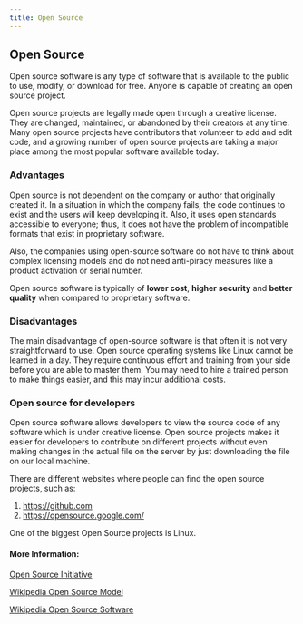 ```yaml
---
title: Open Source
---
```

## Open Source

Open source software is any type of software that is available to the public to use, modify, or download for free. Anyone is capable of creating an open source project.

Open source projects are legally made open through a creative license. They are changed, maintained, or abandoned by their creators at any time. Many open source projects have contributors that volunteer to add and edit code, and a growing number of open source projects are taking a major place among the most popular software available today.

### Advantages
Open source is not dependent on the company or author that originally created it. In a situation in which the company fails, the code continues to exist and the users will keep developing it. Also, it uses open standards accessible to everyone; thus, it does not have the problem of incompatible formats that exist in proprietary software.

Also, the companies using open-source software do not have to think about complex licensing models and do not need anti-piracy measures like a product activation or serial number.

Open source software is typically of **lower cost**, **higher security** and **better quality** when compared to proprietary software.

### Disadvantages
The main disadvantage of open-source software is that often it is not very straightforward to use. Open source operating systems like Linux cannot be learned in a day. They require continuous effort and training from your side before you are able to master them. You may need to hire a trained person to make things easier, and this may incur additional costs.

### Open source for developers
Open source software allows developers to view the source code of any software which is under creative license. Open source projects makes it easier for developers to contribute on different projects without even making changes in the actual file on the server by just downloading the file on our local machine.

There are different websites where people can find the open source projects, such as:
1. https://github.com
2. https://opensource.google.com/

One of the biggest Open Source projects is Linux.

#### More Information:

[Open Source Initiative](https://opensource.org/)

[Wikipedia Open Source Model](https://en.wikipedia.org/wiki/Open-source_model)

[Wikipedia Open Source Software](https://en.wikipedia.org/wiki/Open-source_software)
